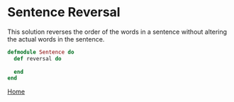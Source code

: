 # Sentence Reversal

This solution reverses the order of the words in a sentence without altering the actual words in the sentence.

```elixir
defmodule Sentence do
  def reversal do
    
  end
end
```

[Home][home]

[home]: ../README.md
